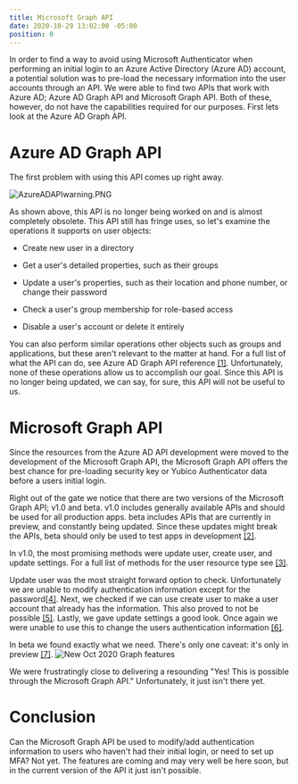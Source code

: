 ```yaml
---
title: Microsoft Graph API
date: 2020-10-29 13:02:00 -05:00
position: 0
---
```


In order to find a way to avoid using Microsoft Authenticator when performing an initial login to an Azure Active Directory (Azure AD) account, a potential solution was to pre-load the necessary information into the user accounts through an API. We were able to find two APIs that work with Azure AD; Azure AD Graph API and Microsoft Graph API. Both of these, however, do not have the capabilities required for our purposes. First lets look at the Azure AD Graph API.

# Azure AD Graph API

The first problem with using this API comes up right away.

![AzureADAPIwarning.PNG](/uploads/AzureADAPIwarning.PNG)

As shown above, this API is no longer being worked on and is almost completely obsolete. This API still has fringe uses, so let's examine the operations it supports on user objects:

* Create new user in a directory

* Get a user's detailed properties, such as their groups

* Update a user's properties, such as their location and phone number, or change their password

* Check a user's group membership for role-based access

* Disable a user's account or delete it entirely

You can also perform similar operations other objects such as groups and applications, but these aren't relevant to the matter at hand. For a full list of what the API can do, see Azure AD Graph API reference [[1]](https://docs.microsoft.com/en-us/previous-versions/azure/ad/graph/api/api-catalog). Unfortunately, none of these operations allow us to accomplish our goal. Since this API is no longer being updated, we can say, for sure, this API will not be useful to us.

# Microsoft Graph API

Since the resources from the Azure AD API development were moved to the development of the Microsoft Graph API, the Microsoft Graph API offers the best chance for pre-loading security key or Yubico Authenticator data before a users initial login.

Right out of the gate we notice that there are two versions of the Microsoft Graph API; v1.0 and beta. v1.0 includes generally available APIs and should be used for all production apps. beta includes APIs that are currently in preview, and constantly being updated. Since these updates might break the APIs, beta should only be used to test apps in development [[2]](https://docs.microsoft.com/en-us/graph/use-the-api).

In v1.0, the most promising methods were update user, create user, and update settings. For a full list of methods for the user resource type see [[3]](https://docs.microsoft.com/en-us/graph/api/resources/user?view=graph-rest-1.0). 

Update user was the most straight forward option to check. Unfortunately we are unable to modify authentication information except for the password[[4]](https://docs.microsoft.com/en-us/graph/api/user-update?view=graph-rest-1.0&tabs=http). Next, we checked if we can use create user to make a user account that already has the information. This also proved to not be possible [[5]](https://docs.microsoft.com/en-us/graph/api/user-post-users?view=graph-rest-1.0&tabs=http). Lastly, we gave update settings a good look. Once again we were unable to use this to change the users authentication information [[6]](https://docs.microsoft.com/en-us/graph/api/usersettings-update?view=graph-rest-1.0).

In beta we found exactly what we need. There's only one caveat: it's only in preview [[7]](https://docs.microsoft.com/en-us/graph/whats-new-overview). 
![New Oct 2020 Graph features](/uploads/gaph%20api%20grail.PNG)

We were frustratingly close to delivering a resounding "Yes! This is possible through the Microsoft Graph API." Unfortunately, it just isn't there yet.

# Conclusion
Can the Microsoft Graph API be used to modify/add authentication information to users who haven't had their initial login, or need to set up MFA? Not yet. The features are coming and may very well be here soon, but in the current version of the API it just isn't possible. 